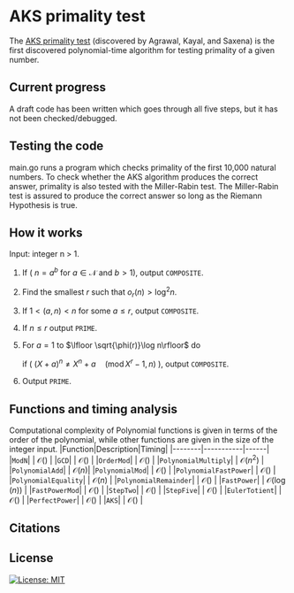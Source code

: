 # AKS primality test
The [AKS primality test](https://www.cse.iitk.ac.in/users/manindra/algebra/primality_v6.pdf) (discovered by Agrawal, Kayal, and Saxena) is the first discovered polynomial-time algorithm for testing primality of a given number.

## Current progress
A draft code has been written which goes through all five steps, but it has not been checked/debugged.

## Testing the code
main.go runs a program which checks primality of the first 10,000 natural numbers. To check whether the AKS algorithm produces the correct answer, primality is also tested with the Miller-Rabin test. The Miller-Rabin test is assured to produce the correct answer so long as the Riemann Hypothesis is true. 

## How it works

Input: integer n > 1.

1. If ( $n = a^b$ for $a \in \mathcal{N}$ and $b>1$), output `COMPOSITE`.
2. Find the smallest $r$ such that $o_r(n) > \log^2 n$.
3. If $1 < (a, n) < n$ for some $a \leq r$, output `COMPOSITE`.
4. If $n \leq r$ output `PRIME`.
5. For $a = 1$ to $\lfloor \sqrt{\phi(r)}\log n\rfloor$ do
    
    if ( $(X+a)^n \neq X^n+a \quad (\operatorname{mod} X^r-1, n)$ ), output `COMPOSITE`.
6. Output `PRIME`.

## Functions and timing analysis

Computational complexity of Polynomial functions is given in terms of the order of the polynomial, while other functions are given in the size of the integer input.
|Function|Description|Timing|
|--------|-----------|------|
|`ModN`| | $\mathcal O ()$ |
|`GCD`| | $\mathcal O ()$ |
|`OrderMod`| | $\mathcal O ()$ |
|`PolynomialMultiply`| | $\mathcal O (n^2)$ |
|`PolynomialAdd`| | $\mathcal O (n)$|
|`PolynomialMod`| | $\mathcal O ()$ |
|`PolynomialFastPower`| | $\mathcal O ()$ |
|`PolynomialEquality`| | $\mathcal O (n)$ |
|`PolynomialRemainder`| | $\mathcal O ()$ |
|`FastPower`| | $\mathcal O (\log(n))$ |
|`FastPowerMod`| | $\mathcal O ()$ |
|`StepTwo`| | $\mathcal O ()$ |
|`StepFive`| | $\mathcal O ()$ |
|`EulerTotient`| | $\mathcal O ()$ |
|`PerfectPower`| | $\mathcal O ()$ |
|`AKS`| | $\mathcal O ()$ |



## Citations

## License
[![License: MIT](https://img.shields.io/badge/License-MIT-yellow.svg)](https://opensource.org/licenses/MIT)
